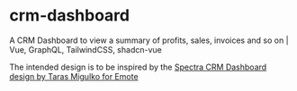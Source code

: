 # crm-dashboard
A CRM Dashboard to view a summary of profits, sales, invoices and so on | Vue, GraphQL, TailwindCSS, shadcn-vue

The intended design is to be inspired by the [Spectra CRM Dashboard design by Taras Migulko for Emote](https://dribbble.com/shots/22541272-Spectra-CRM-dashboard)

